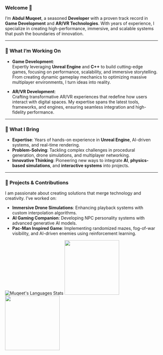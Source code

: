 ### Welcome 👋  
I’m **Abdul Muqeet**, a seasoned **Developer** with a proven track record in **Game Development** and **AR/VR Technologies**. With years of experience, I specialize in creating high-performance, immersive, and scalable systems that push the boundaries of innovation.  

---

### 🔭 **What I’m Working On**  
- **Game Development**:  
  Expertly leveraging **Unreal Engine** and **C++** to build cutting-edge games, focusing on performance, scalability, and immersive storytelling. From creating dynamic gameplay mechanics to optimizing massive multiplayer environments, I turn ideas into reality.  

- **AR/VR Development**:  
  Crafting transformative AR/VR experiences that redefine how users interact with digital spaces. My expertise spans the latest tools, frameworks, and engines, ensuring seamless integration and high-fidelity performance.

---

### 🚀 **What I Bring**  
- **Expertise**: Years of hands-on experience in **Unreal Engine**, AI-driven systems, and real-time rendering.
- **Problem-Solving**: Tackling complex challenges in procedural generation, drone simulations, and multiplayer networking.  
- **Innovative Thinking**: Pioneering new ways to integrate **AI**, **physics-based simulations**, and **interactive systems** into projects.

---

### 🌟 **Projects & Contributions**  
I am passionate about creating solutions that merge technology and creativity. I’ve worked on:  
- **Immersive Drone Simulations**: Enhancing playback systems with custom interpolation algorithms.  
- **AI Gaming Companion**: Developing NPC personality systems with advanced generative AI models.  
- **Pac-Man Inspired Game**: Implementing randomized mazes, fog-of-war visibility, and AI-driven enemies using reinforcement learning.


![Muqeet's Languages Stats](https://github-readme-stats.vercel.app/api/top-langs/?username=KillerCroc9&hide=HTML,CSS&theme=radical&layout=compact)
<a href="https://github.com/KillerCroc9">
 <img height="180em" src="https://github-readme-stats-eight-theta.vercel.app/api/top-langs/?username=KillerCroc9&layout=compact&langs_count=8&theme=algolia"/>
 <img height="180em" src="https://github-readme-stats.vercel.app/api/top-langs/?username=KillerCroc9&hide=HTML,CSS&theme=radical&layout=compact"/>
